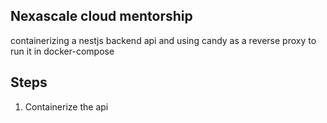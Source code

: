 ## Nexascale cloud mentorship

containerizing a nestjs backend api and using candy as a reverse proxy to run it in docker-compose 

## Steps 

1. Containerize the api 



